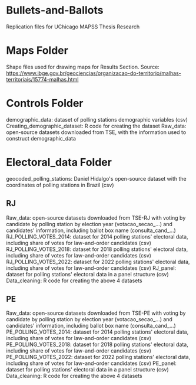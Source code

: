 # Bullets-and-Ballots
Replication files for UChicago MAPSS Thesis Research

# Maps Folder 
Shape files used for drawing maps for Results Section. 
Source: https://www.ibge.gov.br/geociencias/organizacao-do-territorio/malhas-territoriais/15774-malhas.html

# Controls Folder
demographic_data: dataset of polling stations demographic variables (csv)
Creating_demographic_dataset: R code for creating the dataset 
Raw_data: open-source datasets downloaded from TSE, with the information used to construct demographic_data 

# Electoral_data Folder 
geocoded_polling_stations: Daniel Hidalgo's open-source dataset with the coordinates of polling stations in Brazil (csv) 
## RJ 
Raw_data: open-source datasets downloaded from TSE-RJ with voting by candidate by polling station by election year (votacao_secao_...) and candidates' information, including ballot box name (consulta_cand_...)
RJ_POLLING_VOTES_2014: dataset for 2014 polling stations' electoral data, including share of votes for law-and-order candidates (csv)
RJ_POLLING_VOTES_2018: dataset for 2018 polling stations' electoral data, including share of votes for law-and-order candidates (csv)
RJ_POLLING_VOTES_2022: dataset for 2022 polling stations' electoral data, including share of votes for law-and-order candidates (csv)
RJ_panel: dataset for polling stations' electoral data in a panel structure (csv)
Data_cleaning: R code for creating the above 4 datasets
## PE 
Raw_data: open-source datasets downloaded from TSE-PE with voting by candidate by polling station by election year (votacao_secao_...) and candidates' information, including ballot box name (consulta_cand_...)
PE_POLLING_VOTES_2014: dataset for 2014 polling stations' electoral data, including share of votes for law-and-order candidates (csv)
PE_POLLING_VOTES_2018: dataset for 2018 polling stations' electoral data, including share of votes for law-and-order candidates (csv)
PE_POLLING_VOTES_2022: dataset for 2022 polling stations' electoral data, including share of votes for law-and-order candidates (csv)
PE_panel: dataset for polling stations' electoral data in a panel structure (csv)
Data_cleaning: R code for creating the above 4 datasets
